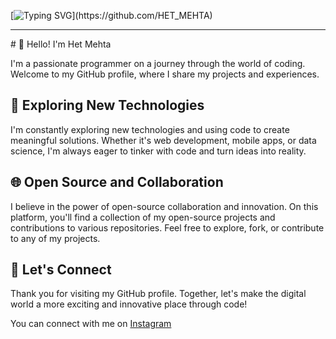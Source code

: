 [![Typing SVG](https://readme-typing-svg.herokuapp.com/?font=Monospace&color=ea7901&size=50&center=true&vCenter=true&width=900&height=100&lines=Hello+%F0%9F%91%8B+My+Name+is+Het.;I+Am+a+CE+Student.;Feel+Free+to+Get+in+Touch.+%F0%9F%98%84;Nice+to+Meet+You!!!...)](https://github.com/HET_MEHTA)
<hr>
# 👋 Hello! I'm Het Mehta

I'm a passionate programmer on a journey through the world of coding. Welcome to my GitHub profile, where I share my projects and experiences.

## 🚀 Exploring New Technologies

I'm constantly exploring new technologies and using code to create meaningful solutions. Whether it's web development, mobile apps, or data science, I'm always eager to tinker with code and turn ideas into reality.

## 🌐 Open Source and Collaboration

I believe in the power of open-source collaboration and innovation. On this platform, you'll find a collection of my open-source projects and contributions to various repositories. Feel free to explore, fork, or contribute to any of my projects.

## 🤝 Let's Connect

Thank you for visiting my GitHub profile. Together, let's make the digital world a more exciting and innovative place through code!

You can connect with me on [Instagram]((https://www.instagram.com/im_mehtahet?igsh=dWE5YncxdGV4MXRm)https://www.instagram.com/im_mehtahet?igsh=dWE5YncxdGV4MXRm)





